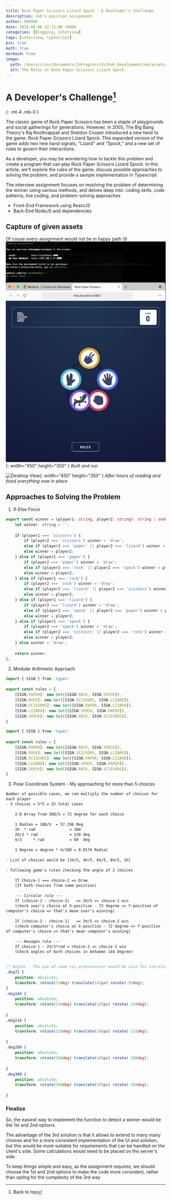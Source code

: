 ```yaml
---
title: Rock Paper Scissors Lizard Spock - A Developer's Challenge
description: Job's position assignment.
author: 999999	
date: 2024-08-08 12:12:00 +0800
categories: [Blogging, Interview]
tags: [interview, typescript]
pin: true
math: true
mermaid: true
image:
  path: /Users/cross/Documents/InProgress/Github_Development/me/assets/posts/2024/POST-ID-1/mobile-rules-modal-bonus.jpg
  alt: The Rules of Rock Paper Scissors Lizard Spock.
---
```

<!-- POST-ID-1 -->
# A Developer's Challenge[^footnote]
{: .mt-4 .mb-0 }

The classic game of Rock Paper Scissors has been a staple of playgrounds and social gatherings for generations. However, in 2005, The Big Bang Theory's Raj Koothrappali and Sheldon Cooper introduced a new twist to the game: Rock Paper Scissors Lizard Spock. This expanded version of the game adds two new hand signals, "Lizard" and "Spock," and a new set of rules to govern their interactions.

As a developer, you may be wondering how to tackle this problem and create a program that can play Rock Paper Scissors Lizard Spock. In this article, we'll explore the rules of the game, discuss possible approaches to solving the problem, and provide a sample implementation in Typescript.

The interview assignment focuses on resolving the problem of determining the winner using various methods, and delves deep into: coding skills, code patterns, live coding, and problem-solving approaches 

- Front-End Framework using ReactJS
- Back-End NodeJS and dependencies

## Capture of given assets

Of couse every assignment would not be in happy path :cry:
![Desktop View](assets/posts/2024/POST-ID-1/ScreenShot-1.jpg){: width="450" height="350" }
_Built and run_


![Desktop View](assets/posts/2024/POST-ID-1/ScreenShot-.jpg){: width="450" height="350" }
_After hours of reading and fixed everything now in place_


## Approaches to Solving the Problem

1. If-Else Force 
```Typescript
export const winner = (player1: string, player2: string): string | undefined => {
	let winner: string = '';

	if (player1 === 'scissors') {
		if (player2 === 'scissors') winner = 'draw';
		else if (player2 === 'paper' || player2 === 'lizard') winner = player1;
		else winner = player2;
	} else if (player1 === 'paper') {
		if (player2 === 'paper') winner = 'draw';
		else if (player2 === 'rock' || player2 === 'spock') winner = player1;
		else winner = player2;
	} else if (player1 === 'rock') {
		if (player2 === 'rock') winner = 'draw';
		else if (player2 === 'lizard' || player2 === 'scissors') winner = player1;
		else winner = player2;
	} else if (player1 === 'lizard') {
		if (player2 === 'lizard') winner = 'draw';
		else if (player2 === 'spock' || player2 === 'paper') winner = player1;
		else winner = player2;
	} else if (player1 === 'spock') {
		if (player2 === 'spock') winner = 'draw';
		else if (player2 === 'scissors' || player2 === 'rock') winner = player1;
		else winner = player2;
	} else winner = 'draw';

	return winner;
};
```
2. Modular Arithmetic Approach

```Typescript
import { SIGN } from 'types'

export const rules = {
	[SIGN.PAPER]: new Set([SIGN.ROCK, SIGN.SPOCK]),
	[SIGN.ROCK]: new Set([SIGN.SCISSORS, SIGN.LIZARD]),
	[SIGN.SCISSORS]: new Set([SIGN.PAPER, SIGN.LIZARD]),
	[SIGN.LIZARD]: new Set([SIGN.SPOCK, SIGN.PAPER]),
	[SIGN.SPOCK]: new Set([SIGN.ROCK, SIGN.SCISSORS]),
}
```

```Typescript
import { SIGN } from 'types'

export const rules = {
	[SIGN.PAPER]: new Set([SIGN.ROCK, SIGN.SPOCK]),
	[SIGN.ROCK]: new Set([SIGN.SCISSORS, SIGN.LIZARD]),
	[SIGN.SCISSORS]: new Set([SIGN.PAPER, SIGN.LIZARD]),
	[SIGN.LIZARD]: new Set([SIGN.SPOCK, SIGN.PAPER]),
	[SIGN.SPOCK]: new Set([SIGN.ROCK, SIGN.SCISSORS]),
}
```

3. Polar Coordinate System  - My approaching for more than 5 choices


```text
Number of possible cases, we can multiply the number of choices for each player
- 5 choices = 5*5 = 25 total cases

	2-D Array from 360/5 = 72 degree for each choice
	
	1 Radian = 180/π  = 57.296 Deg
	2π 	* rad   			= 360
	2π/3 * rad 				= 120 deg
	π/3 	* rad  			= 60  deg
	
	1 Degree = degree * π/180 = 0.0174 Radial

- List of choices would be [2π/5, 4π/5, 6π/5, 8π/5, 2π]

- Following game's rules checking the angle of 2 choices

	If Choice-1 === choice-2 => Draw
	(If both choices from same position)
	
	--- Circular rule ---
	If |choice-1 - choice-2|   == 2π/5 => choice-1 win 
	(check user's choice at X-position - 72 degree => Y-position of computer's choice => that's mean user's winning)

	If |choice-2 - choice-1|   == 2π/5 => choice-2 win
	(check computer's choice at X-position - 72 degree => Y-position of computer's choice => that's mean computer's winning)

	--- Hexagon rule ---
	If choice-1 - 2π/3*rad = choice-2 => chocie-1 win
	(Check angles of both choices in between 144 Degree)
```

```css

/* Angles - The use of some css preprocessor would be nice for iteration*/
.deg72 {
	position: absolute;
	transform: rotate(72deg) translate(145px) rotate(-95deg);
}
.deg144 {
	position: absolute;
	transform: rotate(144deg) translate(145px) rotate(-144deg);

}
.deg216 {
	position: absolute;
	transform: rotate(216deg) translate(145px) rotate(-216deg);

}
.deg288 {
	position: absolute;
	transform: rotate(288deg) translate(145px) rotate(-288deg);

}
.deg360 {
	position: absolute;
	transform: rotate(360deg) translate(145px) rotate(-360deg);

}

```


### Finalize

So, the easiest way to implement the function to detect a winner would be the 1st and 2nd options.

The advantage of the 3rd solution is that it allows to extend to many many choices and for a more consistent implementation of the UI and solution, but this would be more suitable for requirements that can be handled on the client's side. Some calculations would need to be placed on the server's side.

To keep things simple and easy, as the assignment requires, we should choose the 1st and 2nd options to make the code more consistent, rather than opting for the complexity of the 3rd way


[^footnote]: Back to top
